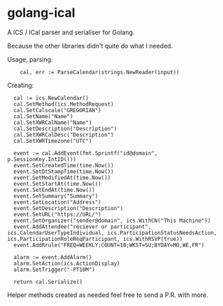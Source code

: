 # golang-ical
A  ICS / ICal parser and serialiser for Golang.

Because the other libraries didn't quite do what I needed.

Usage, parsing:
```
    cal, err := ParseCalendar(strings.NewReader(input))

```

Creating:
```
  cal := ics.NewCalendar()
  cal.SetMethod(ics.MethodRequest)
  cal.SetCalscale("GREGORIAN")
  cal.SetName("Name")
  cal.SetXWRCalName("Name")
  cal.SetDescription("Description")
  cal.SetXWRCalDesc("Description")
  cal.SetXWRTimezone("UTC")
  
  event := cal.AddEvent(fmt.Sprintf("id@domain", p.SessionKey.IntID()))
  event.SetCreatedTime(time.Now())
  event.SetDtStampTime(time.Now())
  event.SetModifiedAt(time.Now())
  event.SetStartAt(time.Now())
  event.SetEndAt(time.Now())
  event.SetSummary("Summary")
  event.SetLocation("Address")
  event.SetDescription("Description")
  event.SetURL("https://URL/")
  event.SetOrganizer("sender@domain", ics.WithCN("This Machine"))
  event.AddAttendee("reciever or participant", ics.CalendarUserTypeIndividual, ics.ParticipationStatusNeedsAction, ics.ParticipationRoleReqParticipant, ics.WithRSVP(true))
  event.AddRrule("FREQ=WEEKLY;COUNT=10;WKST=SU;BYDAY=MO,WE,FR")
  
  alarm := event.AddAlarm()
  alarm.SetAction(ics.ActionDisplay)
  alarm.SetTrigger("-PT10M")
  
  return cal.Serialize()
```

Helper methods created as needed feel free to send a P.R. with more.
